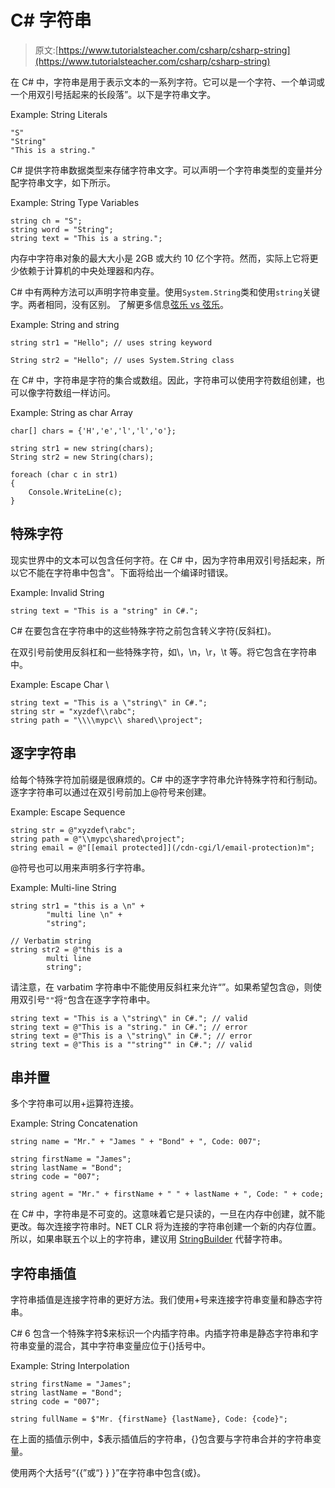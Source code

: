 # C# 字符串

> 原文:[https://www.tutorialsteacher.com/csharp/csharp-string](https://www.tutorialsteacher.com/csharp/csharp-string)

在 C# 中，字符串是用于表示文本的一系列字符。它可以是一个字符、一个单词或一个用双引号括起来的长段落”。以下是字符串文字。

Example: String Literals

```
"S"
"String"
"This is a string." 
```

C# 提供字符串数据类型来存储字符串文字。可以声明一个字符串类型的变量并分配字符串文字，如下所示。

Example: String Type Variables

```
string ch = "S";
string word = "String";
string text = "This is a string."; 
```

内存中字符串对象的最大大小是 2GB 或大约 10 亿个字符。然而，实际上它将更少依赖于计算机的中央处理器和内存。

C# 中有两种方法可以声明字符串变量。使用`System.String`类和使用`string`关键字。两者相同，没有区别。 了解更多信息[弦乐 vs 弦乐](/articles/difference-between-string-and-string-in-csharp)。

Example: String and string

```
string str1 = "Hello"; // uses string keyword

String str2 = "Hello"; // uses System.String class 
```

在 C# 中，字符串是字符的集合或数组。因此，字符串可以使用字符数组创建，也可以像字符数组一样访问。

Example: String as char Array

```
char[] chars = {'H','e','l','l','o'};

string str1 = new string(chars);  
String str2 = new String(chars); 

foreach (char c in str1)
{
    Console.WriteLine(c);
} 
```

## 特殊字符

现实世界中的文本可以包含任何字符。在 C# 中，因为字符串用双引号括起来，所以它不能在字符串中包含"。下面将给出一个编译时错误。

Example: Invalid String

```
string text = "This is a "string" in C#."; 
```

C# 在要包含在字符串中的这些特殊字符之前包含转义字符\(反斜杠)。

在双引号前使用反斜杠和一些特殊字符，如\，\n，\r，\t 等。将它包含在字符串中。

Example: Escape Char \

```
string text = "This is a \"string\" in C#.";
string str = "xyzdef\\rabc";
string path = "\\\\mypc\\ shared\\project"; 
```

## 逐字字符串

给每个特殊字符加前缀是很麻烦的。C# 中的逐字字符串允许特殊字符和行制动。逐字字符串可以通过在双引号前加上@符号来创建。

Example: Escape Sequence

```
string str = @"xyzdef\rabc";
string path = @"\\mypc\shared\project";
string email = @"[[email protected]](/cdn-cgi/l/email-protection)m"; 
```

@符号也可以用来声明多行字符串。

Example: Multi-line String

```
string str1 = "this is a \n" + 
        "multi line \n" + 
        "string";

// Verbatim string
string str2 = @"this is a 
        multi line 
        string"; 
```

请注意，在 varbatim 字符串中不能使用反斜杠来允许“”。如果希望包含@，则使用双引号`""`将`"`包含在逐字字符串中。

```
string text = "This is a \"string\" in C#."; // valid
string text = @"This is a "string." in C#."; // error
string text = @"This is a \"string\" in C#."; // error
string text = @"This is a ""string"" in C#."; // valid 
```

## 串并置

多个字符串可以用+运算符连接。

Example: String Concatenation

```
string name = "Mr." + "James " + "Bond" + ", Code: 007";

string firstName = "James";
string lastName = "Bond";
string code = "007";

string agent = "Mr." + firstName + " " + lastName + ", Code: " + code; 
```

在 C# 中，字符串是不可变的。这意味着它是只读的，一旦在内存中创建，就不能更改。每次连接字符串时。NET CLR 将为连接的字符串创建一个新的内存位置。所以，如果串联五个以上的字符串，建议用 [StringBuilder](/csharp/csharp-stringbuilder) 代替字符串。

## 字符串插值

字符串插值是连接字符串的更好方法。我们使用+号来连接字符串变量和静态字符串。

C# 6 包含一个特殊字符$来标识一个内插字符串。内插字符串是静态字符串和字符串变量的混合，其中字符串变量应位于{}括号中。

Example: String Interpolation

```
string firstName = "James";
string lastName = "Bond";
string code = "007";

string fullName = $"Mr. {firstName} {lastName}, Code: {code}"; 
```

在上面的插值示例中，$表示插值后的字符串，{}包含要与字符串合并的字符串变量。

使用两个大括号“{{”或“} } }”在字符串中包含{或}。